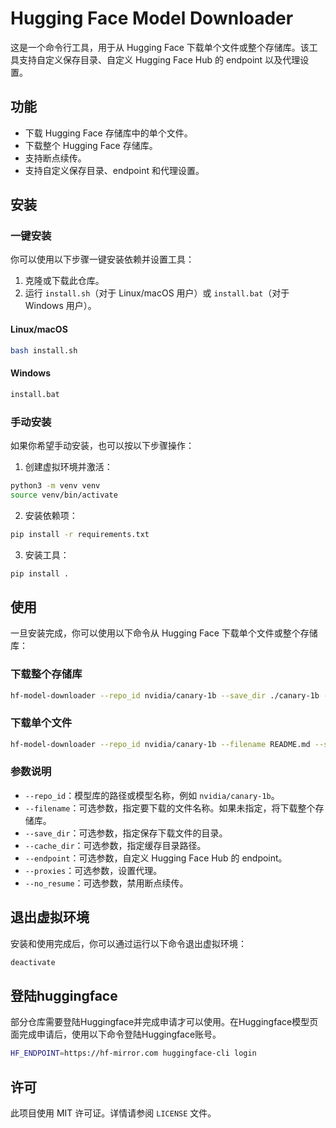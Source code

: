 # Hugging Face Model Downloader

这是一个命令行工具，用于从 Hugging Face 下载单个文件或整个存储库。该工具支持自定义保存目录、自定义 Hugging Face Hub 的 endpoint 以及代理设置。

## 功能

- 下载 Hugging Face 存储库中的单个文件。
- 下载整个 Hugging Face 存储库。
- 支持断点续传。
- 支持自定义保存目录、endpoint 和代理设置。

## 安装

### 一键安装

你可以使用以下步骤一键安装依赖并设置工具：

1. 克隆或下载此仓库。
2. 运行 `install.sh`（对于 Linux/macOS 用户）或 `install.bat`（对于 Windows 用户）。

#### Linux/macOS

```bash
bash install.sh
```

#### Windows

```cmd
install.bat
```

### 手动安装

如果你希望手动安装，也可以按以下步骤操作：

1. 创建虚拟环境并激活：

```bash
python3 -m venv venv
source venv/bin/activate
```

2. 安装依赖项：

```bash
pip install -r requirements.txt
```

3. 安装工具：

```bash
pip install .
```

## 使用

一旦安装完成，你可以使用以下命令从 Hugging Face 下载单个文件或整个存储库：

### 下载整个存储库

```bash
hf-model-downloader --repo_id nvidia/canary-1b --save_dir ./canary-1b --endpoint https://hf-mirror.com
```

### 下载单个文件

```bash
hf-model-downloader --repo_id nvidia/canary-1b --filename README.md --save_dir ./canary-1b --endpoint https://hf-mirror.com
```

### 参数说明

- `--repo_id`：模型库的路径或模型名称，例如 `nvidia/canary-1b`。
- `--filename`：可选参数，指定要下载的文件名称。如果未指定，将下载整个存储库。
- `--save_dir`：可选参数，指定保存下载文件的目录。
- `--cache_dir`：可选参数，指定缓存目录路径。
- `--endpoint`：可选参数，自定义 Hugging Face Hub 的 endpoint。
- `--proxies`：可选参数，设置代理。
- `--no_resume`：可选参数，禁用断点续传。

## 退出虚拟环境

安装和使用完成后，你可以通过运行以下命令退出虚拟环境：

```bash
deactivate
```
## 登陆huggingface

部分仓库需要登陆Huggingface并完成申请才可以使用。在Huggingface模型页面完成申请后，使用以下命令登陆Huggingface账号。

```bash
HF_ENDPOINT=https://hf-mirror.com huggingface-cli login
```

## 许可

此项目使用 MIT 许可证。详情请参阅 `LICENSE` 文件。
